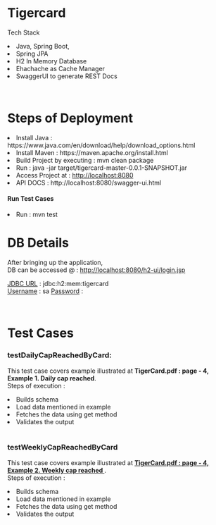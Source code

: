 # Tigercard

Tech Stack <br>
    <li> Java, Spring Boot, 
    <li>Spring JPA
    <li>H2 In Memory Database
    <li> Ehachache as Cache Manager
    <li> SwaggerUI to generate REST Docs


<br>

<h1>Steps of Deployment</h1>
<li> Install Java : https://www.java.com/en/download/help/download_options.html
<li> Install Maven : https://maven.apache.org/install.html
<li>Build Project by executing : mvn clean package</li>
<li>Run : java -jar target/tigercard-master-0.0.1-SNAPSHOT.jar</li>
<li>Access Project at : <a href="http://localhost:8080">http://localhost:8080</a></li>
<li>API DOCS : http://localhost:8080/swagger-ui.html</li>

<h4>Run Test Cases</h4>
<li>Run : mvn test</li>


<h1>DB Details</h1>
After bringing up the application, <br>DB can be accessed @ : 
<a href="http://localhost:8080/h2-ui/login.jsp">http://localhost:8080/h2-ui/login.jsp</a>

<u>JDBC URL</u> : jdbc:h2:mem:tigercard
<br>
<u>Username</u> : sa
<u>Password</u> : 

<br>

<h1>Test Cases</h1>
<h3>testDailyCapReachedByCard:</h3>
    <p>This test case covers example illustrated at <b>TigerCard.pdf : page - 4, Example 1. Daily cap reached</b>.

<br>
Steps of execution :
<li> Builds schema</li>
<li>Load data mentioned in example</li>
<li>Fetches the data using get method</li>
<li>Validates the output</li>

<br>

<h3>testWeeklyCapReachedByCard</h3>
<p>This test case covers example illustrated at 
<b><a href="https://github.com/ysfaligit/tigercard-master/blob/main/TigerCard.pdf">
TigerCard.pdf : page - 4, Example 2. Weekly cap reached
</a></b>.
<br>
Steps of execution :
<li> Builds schema</li>
<li>Load data mentioned in example</li>
<li>Fetches the data using get method</li>
<li>Validates the output</li>
